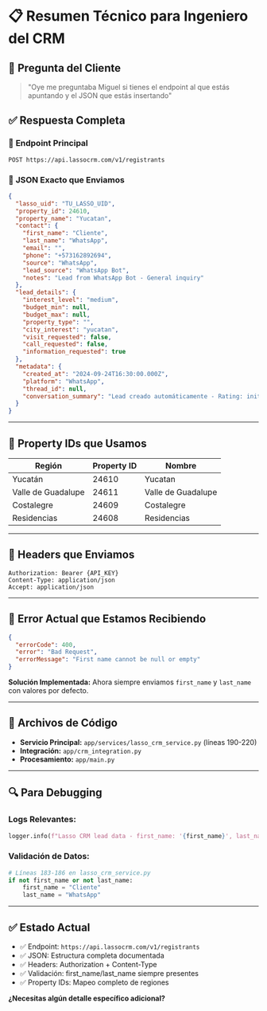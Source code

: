 # 📋 Resumen Técnico para Ingeniero del CRM

## 🎯 **Pregunta del Cliente**
> "Oye me preguntaba Miguel si tienes el endpoint al que estás apuntando y el JSON que estás insertando"

## ✅ **Respuesta Completa**

### 🔗 **Endpoint Principal**
```
POST https://api.lassocrm.com/v1/registrants
```

### 📄 **JSON Exacto que Enviamos**

```json
{
  "lasso_uid": "TU_LASSO_UID",
  "property_id": 24610,
  "property_name": "Yucatan",
  "contact": {
    "first_name": "Cliente",
    "last_name": "WhatsApp", 
    "email": "",
    "phone": "+573162892694",
    "source": "WhatsApp",
    "lead_source": "WhatsApp Bot",
    "notes": "Lead from WhatsApp Bot - General inquiry"
  },
  "lead_details": {
    "interest_level": "medium",
    "budget_min": null,
    "budget_max": null,
    "property_type": "",
    "city_interest": "yucatan",
    "visit_requested": false,
    "call_requested": false,
    "information_requested": true
  },
  "metadata": {
    "created_at": "2024-09-24T16:30:00.000Z",
    "platform": "WhatsApp",
    "thread_id": null,
    "conversation_summary": "Lead creado automáticamente - Rating: initial"
  }
}
```

---

## 🏢 **Property IDs que Usamos**

| Región | Property ID | Nombre |
|--------|-------------|--------|
| Yucatán | 24610 | Yucatan |
| Valle de Guadalupe | 24611 | Valle de Guadalupe |
| Costalegre | 24609 | Costalegre |
| Residencias | 24608 | Residencias |

---

## 🔧 **Headers que Enviamos**

```http
Authorization: Bearer {API_KEY}
Content-Type: application/json
Accept: application/json
```

---

## 🚨 **Error Actual que Estamos Recibiendo**

```json
{
  "errorCode": 400,
  "error": "Bad Request", 
  "errorMessage": "First name cannot be null or empty"
}
```

**Solución Implementada:** Ahora siempre enviamos `first_name` y `last_name` con valores por defecto.

---

## 📁 **Archivos de Código**

- **Servicio Principal:** `app/services/lasso_crm_service.py` (líneas 190-220)
- **Integración:** `app/crm_integration.py`
- **Procesamiento:** `app/main.py`

---

## 🔍 **Para Debugging**

### **Logs Relevantes:**
```python
logger.info(f"Lasso CRM lead data - first_name: '{first_name}', last_name: '{last_name}', phone: '{phone}'")
```

### **Validación de Datos:**
```python
# Líneas 183-186 en lasso_crm_service.py
if not first_name or not last_name:
    first_name = "Cliente"
    last_name = "WhatsApp"
```

---

## ✅ **Estado Actual**

- ✅ Endpoint: `https://api.lassocrm.com/v1/registrants`
- ✅ JSON: Estructura completa documentada
- ✅ Headers: Authorization + Content-Type
- ✅ Validación: first_name/last_name siempre presentes
- ✅ Property IDs: Mapeo completo de regiones

**¿Necesitas algún detalle específico adicional?**
